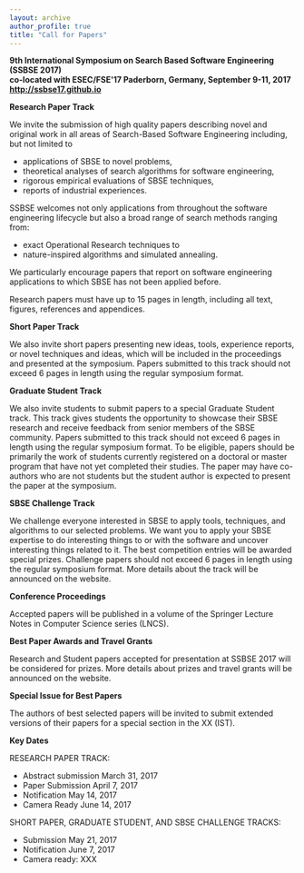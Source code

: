 ```yaml
---
layout: archive
author_profile: true
title: "Call for Papers"
---
```


<b>9th International Symposium on Search Based Software Engineering (SSBSE 2017)  
co-located with ESEC/FSE'17 Paderborn, Germany, September 9-11, 2017   
http://ssbse17.github.io </b>

**Research Paper Track**

We invite the submission of high quality papers describing novel and original work in all areas of Search-Based Software Engineering including, but not limited to

-  applications of SBSE to novel problems, 
- theoretical analyses of search algorithms for software engineering, 
- rigorous empirical evaluations of SBSE techniques, 
- reports of industrial experiences. 

SSBSE welcomes not only applications from throughout the software engineering lifecycle but also a broad range of search methods ranging from:

- exact Operational Research techniques to 
- nature-inspired algorithms and simulated annealing. 

We particularly encourage papers that report on software engineering applications to which SBSE has not been applied before. 

Research papers must have up to 15 pages in length, including all text, figures, references and appendices. 

**Short Paper Track** 

We also invite short papers presenting new ideas, tools, experience reports, or novel techniques and ideas, which will be included in the proceedings and presented at the symposium. Papers submitted to this track should not exceed 6 pages in length using the regular symposium format. 

**Graduate Student Track** 

We also invite students to submit papers to a special Graduate Student track. This track gives students the opportunity to showcase their SBSE research and receive feedback from senior members of the SBSE community. Papers submitted to this track should not exceed 6 pages in length using the regular symposium format. To be eligible, papers should be primarily the work of students currently registered on a doctoral or master program that have not yet completed their studies. The paper may have co-authors who are not students but the student author is expected to present the paper at the symposium. 

**SBSE Challenge Track** 

We challenge everyone interested in SBSE to apply tools, techniques, and algorithms to our selected problems. We want you to apply your SBSE expertise to do interesting things to or with the software and uncover interesting things related to it. The best competition entries will be awarded special prizes. Challenge papers should not exceed 6 pages in length using the regular symposium format. More details about the track will be announced on the website.

**Conference Proceedings** 

Accepted papers will be published in a volume of the Springer Lecture Notes in Computer Science series (LNCS). 

**Best Paper Awards and Travel Grants**

Research and Student papers accepted for presentation at SSBSE 2017 will be considered for prizes. More details about prizes and travel grants will be announced on the website. 

**Special Issue for Best Papers** 

The authors of best selected papers will be invited to submit extended versions of their papers for a special section in the XX (IST). 

**Key Dates**

RESEARCH PAPER TRACK:

- Abstract submission                      March 31, 2017
- Paper Submission                            April 7, 2017 
- Notification                                     May 14, 2017
- Camera Ready                                June 14, 2017

 

 SHORT PAPER, GRADUATE STUDENT, AND SBSE CHALLENGE TRACKS:

 - Submission                                    May 21, 2017
 - Notification                                    June 7, 2017
 - Camera ready: XXX
